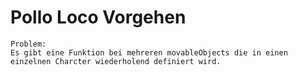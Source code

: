# Pollo Loco Vorgehen



```pseudocode
Problem:
Es gibt eine Funktion bei mehreren movableObjects die in einen einzelnen Charcter wiederholend definiert wird.



```



```pseudocode



```

